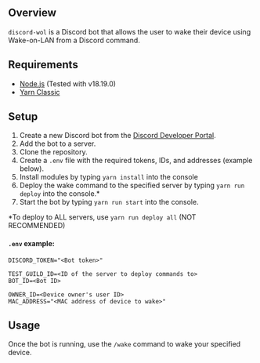 ## Overview

`discord-wol` is a Discord bot that allows the user to wake their device using Wake-on-LAN from a Discord command.

## Requirements

- [Node.js](https://nodejs.org/) (Tested with v18.19.0)
- [Yarn Classic](https://classic.yarnpkg.com/)

## Setup

1. Create a new Discord bot from the [Discord Developer Portal](https://discord.com/developers/applications).
2. Add the bot to a server.
3. Clone the repository.
4. Create a `.env` file with the required tokens, IDs, and addresses (example below).
5. Install modules by typing `yarn install` into the console
6. Deploy the wake command to the specified server by typing `yarn run deploy` into the console.*
7. Start the bot by typing `yarn run start` into the console.

*To deploy to ALL servers, use `yarn run deploy all` (NOT RECOMMENDED)

#### `.env` example:
```
DISCORD_TOKEN="<Bot token>"

TEST_GUILD_ID=<ID of the server to deploy commands to>
BOT_ID=<Bot ID>

OWNER_ID=<Device owner's user ID>
MAC_ADDRESS="<MAC address of device to wake>"
```

## Usage

Once the bot is running, use the `/wake` command to wake your specified device.
